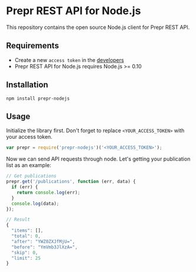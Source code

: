 Prepr REST API for Node.js
================================

This repository contains the open source Node.js client for Prepr REST API.

Requirements
------------

- Create a new `access token` in the [developers](https://signin.prepr.io/settings/development/access-tokens)
- Prepr REST API for Node.js requires Node.js >= 0.10


Installation
------------

`npm install prepr-nodejs`


Usage
-----

Initialize the library first. Don't forget to replace `<YOUR_ACCESS_TOKEN>` with your access token.

```javascript
var prepr = require('prepr-nodejs')('<YOUR_ACCESS_TOKEN>');
```

Now we can send API requests through node. Let's getting your publication list as an example:

```javascript
// Get publications
prepr.get('/publications', function (err, data) {
  if (err) {
    return console.log(err);
  }
  console.log(data);
});

// Result
{
  "items": [],
  "total": 0,   
  "after": "YWZ0ZXJfMjU=",
  "before": "YmVmb3JlXzA=",
  "skip": 0,
  "limit": 25
}
```